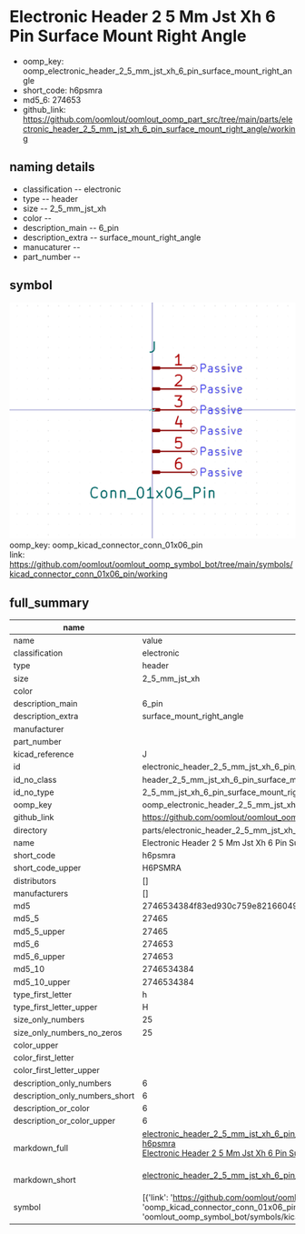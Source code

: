 # Electronic Header 2 5 Mm Jst Xh 6 Pin Surface Mount Right Angle

  
* oomp_key: oomp_electronic_header_2_5_mm_jst_xh_6_pin_surface_mount_right_angle 
* short_code: h6psmra
* md5_6: 274653  
* github_link: https://github.com/oomlout/oomlout_oomp_part_src/tree/main/parts/electronic_header_2_5_mm_jst_xh_6_pin_surface_mount_right_angle/working  
## naming details
* classification -- electronic
* type -- header
* size -- 2_5_mm_jst_xh
* color -- 
* description_main -- 6_pin
* description_extra -- surface_mount_right_angle
* manucaturer -- 
* part_number -- 



## symbol

![](symbol/0/working/working_600.png)  
oomp_key: oomp_kicad_connector_conn_01x06_pin  
link: https://github.com/oomlout/oomlout_oomp_symbol_bot/tree/main/symbols/kicad_connector_conn_01x06_pin/working  


## full_summary
| name | value | 
| --- | --- | 
| name | value | 
| classification | electronic | 
| type | header | 
| size | 2_5_mm_jst_xh | 
| color |  | 
| description_main | 6_pin | 
| description_extra | surface_mount_right_angle | 
| manufacturer |  | 
| part_number |  | 
| kicad_reference | J | 
| id | electronic_header_2_5_mm_jst_xh_6_pin_surface_mount_right_angle | 
| id_no_class | header_2_5_mm_jst_xh_6_pin_surface_mount_right_angle | 
| id_no_type | 2_5_mm_jst_xh_6_pin_surface_mount_right_angle | 
| oomp_key | oomp_electronic_header_2_5_mm_jst_xh_6_pin_surface_mount_right_angle | 
| github_link | https://github.com/oomlout/oomlout_oomp_part_src/tree/main/parts/electronic_header_2_5_mm_jst_xh_6_pin_surface_mount_right_angle/working | 
| directory | parts/electronic_header_2_5_mm_jst_xh_6_pin_surface_mount_right_angle | 
| name | Electronic Header 2 5 Mm Jst Xh 6 Pin Surface Mount Right Angle | 
| short_code | h6psmra | 
| short_code_upper | H6PSMRA | 
| distributors | [] | 
| manufacturers | [] | 
| md5 | 2746534384f83ed930c759e82166049a | 
| md5_5 | 27465 | 
| md5_5_upper | 27465 | 
| md5_6 | 274653 | 
| md5_6_upper | 274653 | 
| md5_10 | 2746534384 | 
| md5_10_upper | 2746534384 | 
| type_first_letter | h | 
| type_first_letter_upper | H | 
| size_only_numbers | 25 | 
| size_only_numbers_no_zeros | 25 | 
| color_upper |  | 
| color_first_letter |  | 
| color_first_letter_upper |  | 
| description_only_numbers | 6 | 
| description_only_numbers_short | 6 | 
| description_or_color | 6 | 
| description_or_color_upper | 6 | 
| markdown_full | [electronic_header_2_5_mm_jst_xh_6_pin_surface_mount_right_angle](https://github.com/oomlout/oomlout_oomp_part_src/tree/main/parts/electronic_header_2_5_mm_jst_xh_6_pin_surface_mount_right_angle/working)<br>[h6psmra](https://github.com/oomlout/oomlout_oomp_part_src/tree/main/parts/electronic_header_2_5_mm_jst_xh_6_pin_surface_mount_right_angle/working)<br>[Electronic Header 2 5 Mm Jst Xh 6 Pin Surface Mount Right Angle](https://github.com/oomlout/oomlout_oomp_part_src/tree/main/parts/electronic_header_2_5_mm_jst_xh_6_pin_surface_mount_right_angle/working)<br><br> | 
| markdown_short | [electronic_header_2_5_mm_jst_xh_6_pin_surface_mount_right_angle](https://github.com/oomlout/oomlout_oomp_part_src/tree/main/parts/electronic_header_2_5_mm_jst_xh_6_pin_surface_mount_right_angle/working)<br><br> | 
| symbol | [{'link': 'https://github.com/oomlout/oomlout_oomp_symbol_bot/tree/main/symbols/kicad_connector_conn_01x06_pin', 'oomp_key': 'oomp_kicad_connector_conn_01x06_pin', 'directory': 'oomlout_oomp_symbol_bot/symbols/kicad_connector_conn_01x06_pin//working/working.kicad_sym'}] | 

